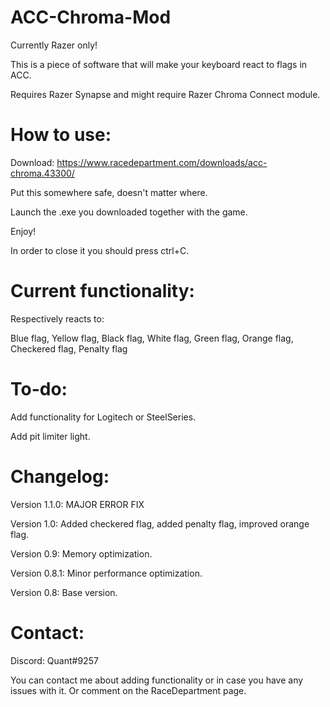 # ACC-Chroma-Mod

Currently Razer only!

This is a piece of software that will make your keyboard react to flags in ACC.

Requires Razer Synapse and might require Razer Chroma Connect module.

# How to use:

Download: https://www.racedepartment.com/downloads/acc-chroma.43300/

Put this somewhere safe, doesn't matter where.

Launch the .exe you downloaded together with the game. 

Enjoy!

In order to close it you should press ctrl+C.

# Current functionality:

Respectively reacts to:

Blue flag, Yellow flag, Black flag, White flag, Green flag, Orange flag, Checkered flag, Penalty flag

# To-do:

Add functionality for Logitech or SteelSeries.

Add pit limiter light.

# Changelog:

Version 1.1.0: MAJOR ERROR FIX

Version 1.0: Added checkered flag, added penalty flag, improved orange flag.

Version 0.9: Memory optimization.

Version 0.8.1: Minor performance optimization.

Version 0.8: Base version.

# Contact:

Discord: Quant#9257

You can contact me about adding functionality or in case you have any issues with it. Or comment on the RaceDepartment page.
